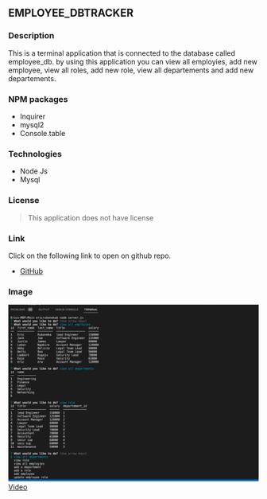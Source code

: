 ## EMPLOYEE_DBTRACKER

### Description

This is a terminal application that is connected to the database called employee_db.
by using this application you can view all employies, add new employee, view all roles, add new role, view all departements and add new departements.

### NPM packages

* Inquirer
* mysql2 
* Console.table

### Technologies

* Node Js
* Mysql

### License

> This application does not have license

### Link
Click on the following link to open on github repo.

* [GitHub](https://github.com/raphson1/employee_DbTrackEr)

### Image

![Image](./Main/img/img.png)
[Video](./Main/img/Screen%20Recording%202022-06-17%20at%2012.31.24%20PM.zip)




